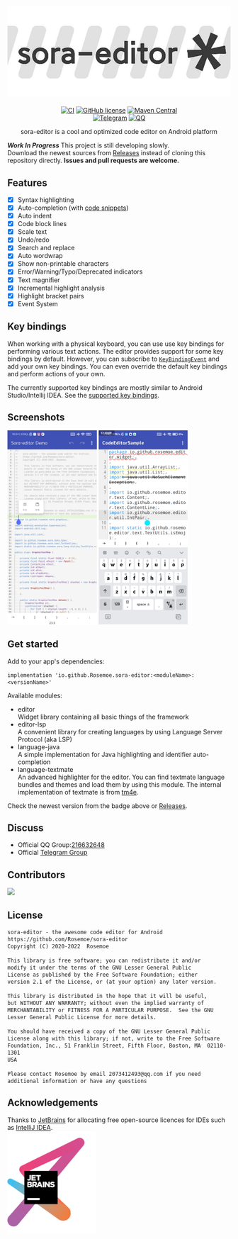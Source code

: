 <div align="center">

![Banner](/images/editor_banner.jpg)
----
[![CI](https://github.com/Rosemoe/CodeEditor/actions/workflows/gradle.yml/badge.svg?event=push)](https://github.com/Rosemoe/CodeEditor/actions/workflows/gradle.yml)
[![GitHub license](https://img.shields.io/github/license/Rosemoe/CodeEditor)](https://github.com/Rosemoe/CodeEditor/blob/main/LICENSE)
[![Maven Central](https://img.shields.io/maven-central/v/io.github.Rosemoe.sora-editor/editor.svg?label=Maven%20Central)]((https://search.maven.org/search?q=io.github.Rosemoe.sora-editor%20editor))   
[![Telegram](https://img.shields.io/badge/Join-Telegram-blue)](https://t.me/rosemoe_code_editor)
[![QQ](https://img.shields.io/badge/Join-QQ_Group-ff69b4)](https://jq.qq.com/?_wv=1027&k=n68uxQws)   


sora-editor is a cool and optimized code editor on Android platform
  
</div>

***Work In Progress*** This project is still developing slowly.   
Download the newest sources from [Releases](https://github.com/Rosemoe/CodeEditor/releases) instead of cloning this repository directly.
**Issues and pull requests are welcome.**
## Features
- [x] Syntax highlighting
- [x] Auto-completion (with [code snippets](https://macromates.com/manual/en/snippets))
- [x] Auto indent
- [x] Code block lines
- [x] Scale text
- [x] Undo/redo
- [x] Search and replace
- [x] Auto wordwrap
- [x] Show non-printable characters
- [x] Error/Warning/Typo/Deprecated indicators
- [x] Text magnifier
- [x] Incremental highlight analysis 
- [x] Highlight bracket pairs 
- [x] Event System

## Key bindings

When working with a physical keyboard, you can use use key bindings for performing various text actions.
The editor provides support for some key bindings by default.
However, you can subscribe to [`KeyBindingEvent`](https://github.com/Rosemoe/sora-editor/blob/main/editor/src/main/java/io/github/rosemoe/sora/event/KeyBindingEvent.java)
and add your own key bindings. You can even override the default key bindings and perform actions of your own.

The currently supported key bindings are mostly similar to Android Studio/Intellij IDEA.
See the [supported key bindings](./keybindings.md).

## Screenshots
<div style="overflow: hidden">
<img src="/images/general.jpg" alt="GeneralAppearance" width="40%" align="bottom" />
<img src="/images/problem_indicators.jpg" alt="ProblemIndicator" width="40%" align="bottom" />
</div>

## Get started
Add to your app's dependencies:
```Gradle
implementation 'io.github.Rosemoe.sora-editor:<moduleName>:<versionName>'
```
Available modules:
- editor   
Widget library containing all basic things of the framework
- editor-lsp   
A convenient library for creating languages by using Language Server Protocol (aka LSP)
- language-java   
A simple implementation for Java highlighting and identifier auto-completion
- language-textmate   
An advanced highlighter for the editor. You can find textmate language bundles and themes and load them by using this
module. The internal implementation of textmate is from [tm4e](https://github.com/eclipse/tm4e).
       
Check the newest version from the badge above or [Releases](https://github.com/Rosemoe/CodeEditor/releases).
## Discuss
* Official QQ Group:[216632648](https://jq.qq.com/?_wv=1027&k=n68uxQws)
* Official [Telegram Group](https://t.me/rosemoe_code_editor)
## Contributors
<a href="https://github.com/Rosemoe/sora-editor/graphs/contributors">
  <img src="https://contrib.rocks/image?repo=Rosemoe/sora-editor" />
</a>

## License
```
sora-editor - the awesome code editor for Android
https://github.com/Rosemoe/sora-editor
Copyright (C) 2020-2022  Rosemoe

This library is free software; you can redistribute it and/or
modify it under the terms of the GNU Lesser General Public
License as published by the Free Software Foundation; either
version 2.1 of the License, or (at your option) any later version.

This library is distributed in the hope that it will be useful,
but WITHOUT ANY WARRANTY; without even the implied warranty of
MERCHANTABILITY or FITNESS FOR A PARTICULAR PURPOSE.  See the GNU
Lesser General Public License for more details.

You should have received a copy of the GNU Lesser General Public
License along with this library; if not, write to the Free Software
Foundation, Inc., 51 Franklin Street, Fifth Floor, Boston, MA  02110-1301
USA

Please contact Rosemoe by email 2073412493@qq.com if you need
additional information or have any questions
```
## Acknowledgements
Thanks to [JetBrains](https://www.jetbrains.com/?from=CodeEditor) for allocating free open-source licences for IDEs such as [IntelliJ IDEA](https://www.jetbrains.com/idea/?from=CodeEditor).   
[<img src=".github/jetbrains-variant-3.png" width="200"/>](https://www.jetbrains.com/?from=CodeEditor)
